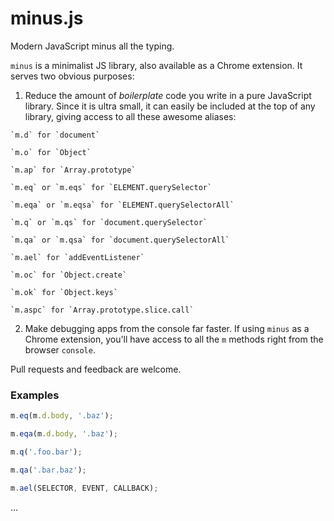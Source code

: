 # minus.js
Modern JavaScript minus all the typing.

`minus` is a minimalist JS library, also available as a Chrome extension. It serves two obvious purposes:

  1. Reduce the amount of _boilerplate_ code you write in a pure JavaScript library. Since it is ultra small, it can easily be included at the top of any library, giving access to all these awesome aliases:
    
    `m.d` for `document`
    
    `m.o` for `Object`
    
    `m.ap` for `Array.prototype`
    
    `m.eq` or `m.eqs` for `ELEMENT.querySelector`
    
    `m.eqa` or `m.eqsa` for `ELEMENT.querySelectorAll`
    
    `m.q` or `m.qs` for `document.querySelector`
    
    `m.qa` or `m.qsa` for `document.querySelectorAll`
    
    `m.ael` for `addEventListener`
    
    `m.oc` for `Object.create`
    
    `m.ok` for `Object.keys`
    
    `m.aspc` for `Array.prototype.slice.call`

  2. Make debugging apps from the console far faster. If using `minus` as a Chrome extension, you'll have access to all the `m` methods right from the browser `console`.

Pull requests and feedback are welcome.


### Examples

```javascript
m.eq(m.d.body, '.baz');

m.eqa(m.d.body, '.baz');

m.q('.foo.bar');

m.qa('.bar.baz');

m.ael(SELECTOR, EVENT, CALLBACK);
```

...

